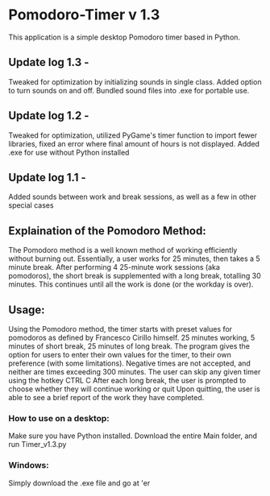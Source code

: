 # Pomodoro-Timer v 1.3
This application is a simple desktop Pomodoro timer based in Python.

## Update log 1.3 -
Tweaked for optimization by initializing sounds in single class. Added option to turn sounds on and off. Bundled sound files into .exe for portable use.

## Update log 1.2 - 
Tweaked for optimization, utilized PyGame's timer function to import fewer libraries, fixed an error where final amount of hours is not displayed. Added .exe for use without Python installed

## Update log 1.1 - 
Added sounds between work and break sessions, as well as a few in other special cases

## Explaination of the Pomodoro Method:
  The Pomodoro method is a well known method of working efficiently without burning out.
    Essentially, a user works for 25 minutes, then takes a 5 minute break. 
    After performing 4 25-minute work sessions (aka pomodoros), the short break is supplemented with a long break, totalling 30 minutes.
    This continues until all the work is done (or the workday is over).

## Usage:
  Using the Pomodoro method, the timer starts with preset values for pomodoros as defined by Francesco Cirillo himself.
    25 minutes working, 5 minutes of short break, 25 minutes of long break.
  The program gives the option for users to enter their own values for the timer, to their own preference (with some limitations). 
    Negative times are not accepted, and neither are times exceeding 300 minutes.
  The user can skip any given timer using the hotkey CTRL C
  After each long break, the user is prompted to choose whether they will continue working or quit
    Upon quitting, the user is able to see a brief report of the work they have completed.
    
 ### How to use on a desktop:
  Make sure you have Python installed. Download the entire Main folder, and run Timer_v1.3.py
  
 ### Windows:
  Simply download the .exe file and go at 'er
